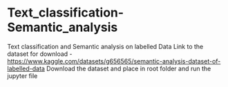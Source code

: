 # Text_classification-Semantic_analysis
Text classification and Semantic analysis on labelled Data
Link to the dataset for download - https://www.kaggle.com/datasets/g656565/semantic-analysis-dataset-of-labelled-data
Download the dataset and place in root folder and run the jupyter file
